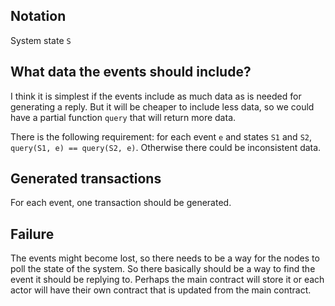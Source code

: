 ## Notation

System state `S`

## What data the events should include?

I think it is simplest if the events include as much data as is needed for generating a reply.
But it will be cheaper to include less data, so we could have a partial function `query` that will return more data.

There is the following requirement: for each event `e` and states `S1` and `S2`, `query(S1, e) == query(S2, e)`.
Otherwise there could be inconsistent data.

## Generated transactions

For each event, one transaction should be generated. 

## Failure

The events might become lost, so there needs to be a way for the nodes to poll the state of the system. So there basically should be a way to find the event it should be replying to. Perhaps the main contract will store it or each actor will have their own contract that is updated from the main contract.


